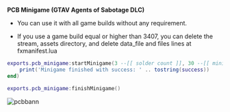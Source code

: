 **PCB Minigame (GTAV Agents of Sabotage DLC)**

- You can use it with all game builds without any requirement.

- If you use a game build equal or higher than 3407, you can delete the stream, assets directory, and delete data_file and files lines at fxmanifest.lua

```lua
exports.pcb_minigame:startMinigame(3 --[[ solder count ]], 30 --[[ minigame seconds ]], function(success)
    print('Minigame finished with success: ' .. tostring(success))
end)
```

```lua
exports.pcb_minigame:finishMinigame()
```

![pcbbann](https://github.com/user-attachments/assets/3adc10bd-77d9-4ab1-838b-366b6509ceb8)
